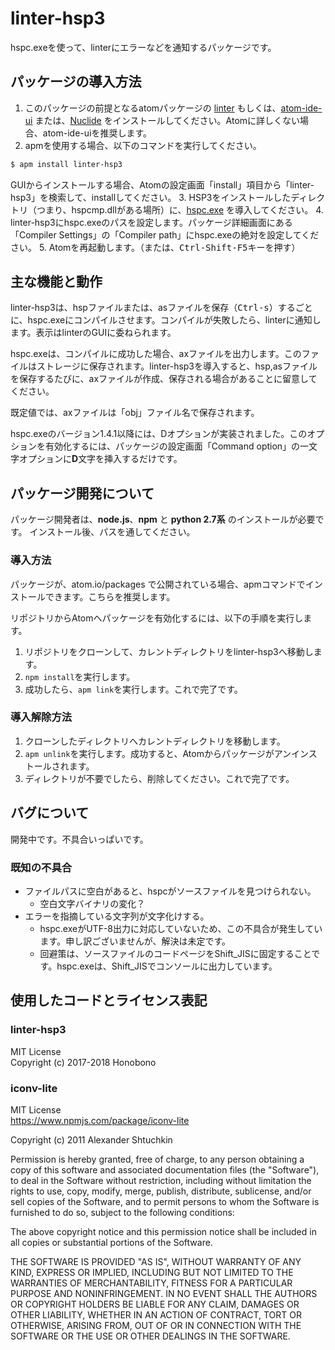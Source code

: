 # linter-hsp3
hspc.exeを使って、linterにエラーなどを通知するパッケージです。

## パッケージの導入方法
1. このパッケージの前提となるatomパッケージの [linter](https://atom.io/packages/linter) もしくは、[atom-ide-ui](https://ide.atom.io/) または、[Nuclide](https://nuclide.io/) をインストールしてください。Atomに詳しくない場合、atom-ide-uiを推奨します。
2. apmを使用する場合、以下のコマンドを実行してください。  
  ```bash
  $ apm install linter-hsp3
  ```
  GUIからインストールする場合、Atomの設定画面「install」項目から「linter-hsp3」を検索して、installしてください。
3. HSP3をインストールしたディレクトリ（つまり、hspcmp.dllがある場所）に、[hspc.exe](http://dev.onionsoft.net/seed/info.ax?id=1392)  を導入してください。
4. linter-hsp3にhspc.exeのパスを設定します。パッケージ詳細画面にある「Compiler Settings」の「Compiler path」にhspc.exeの絶対を設定してください。
5. Atomを再起動します。（または、<kbd>Ctrl-Shift-F5</kbd>キーを押す）

## 主な機能と動作
linter-hsp3は、hspファイルまたは、asファイルを保存（<kbd>Ctrl-s</kbd>）するごとに、hspc.exeにコンパイルさせます。コンパイルが失敗したら、linterに通知します。表示はlinterのGUIに委ねられます。

hspc.exeは、コンパイルに成功した場合、axファイルを出力します。このファイルはストレージに保存されます。linter-hsp3を導入すると、hsp,asファイルを保存するたびに、axファイルが作成、保存される場合があることに留意してください。

既定値では、axファイルは「obj」ファイル名で保存されます。

hspc.exeのバージョン1.4.1以降には、Dオプションが実装されました。このオプションを有効化するには、パッケージの設定画面「Command option」の一文字オプションに**D**文字を挿入するだけです。

## パッケージ開発について
パッケージ開発者は、**node.js**、**npm** と **python 2.7系** のインストールが必要です。
インストール後、パスを通してください。

### 導入方法
パッケージが、atom.io/packages で公開されている場合、apmコマンドでインストールできます。こちらを推奨します。

リポジトリからAtomへパッケージを有効化するには、以下の手順を実行します。

1. リポジトリをクローンして、カレントディレクトリをlinter-hsp3へ移動します。
2. `npm install`を実行します。
3. 成功したら、`apm link`を実行します。これで完了です。

### 導入解除方法
1. クローンしたディレクトリへカレントディレクトリを移動します。
2. `apm unlink`を実行します。成功すると、Atomからパッケージがアンインストールされます。
3. ディレクトリが不要でしたら、削除してください。これで完了です。

## バグについて
開発中です。不具合いっぱいです。

### 既知の不具合
* ファイルパスに空白があると、hspcがソースファイルを見つけられない。
  * 空白文字バイナリの変化？
* エラーを指摘している文字列が文字化けする。
  * hspc.exeがUTF-8出力に対応していないため、この不具合が発生しています。申し訳ございませんが、解決は未定です。
  * 回避策は、ソースファイルのコードページをShift_JISに固定することです。hspc.exeは、Shift_JISでコンソールに出力しています。

## 使用したコードとライセンス表記

### linter-hsp3
MIT License  
Copyright (c) 2017-2018 Honobono

### iconv-lite
MIT License  
<https://www.npmjs.com/package/iconv-lite>

Copyright (c) 2011 Alexander Shtuchkin

Permission is hereby granted, free of charge, to any person obtaining
a copy of this software and associated documentation files (the
"Software"), to deal in the Software without restriction, including
without limitation the rights to use, copy, modify, merge, publish,
distribute, sublicense, and/or sell copies of the Software, and to
permit persons to whom the Software is furnished to do so, subject to
the following conditions:

The above copyright notice and this permission notice shall be
included in all copies or substantial portions of the Software.

THE SOFTWARE IS PROVIDED "AS IS", WITHOUT WARRANTY OF ANY KIND,
EXPRESS OR IMPLIED, INCLUDING BUT NOT LIMITED TO THE WARRANTIES OF
MERCHANTABILITY, FITNESS FOR A PARTICULAR PURPOSE AND
NONINFRINGEMENT. IN NO EVENT SHALL THE AUTHORS OR COPYRIGHT HOLDERS BE
LIABLE FOR ANY CLAIM, DAMAGES OR OTHER LIABILITY, WHETHER IN AN ACTION
OF CONTRACT, TORT OR OTHERWISE, ARISING FROM, OUT OF OR IN CONNECTION
WITH THE SOFTWARE OR THE USE OR OTHER DEALINGS IN THE SOFTWARE.
